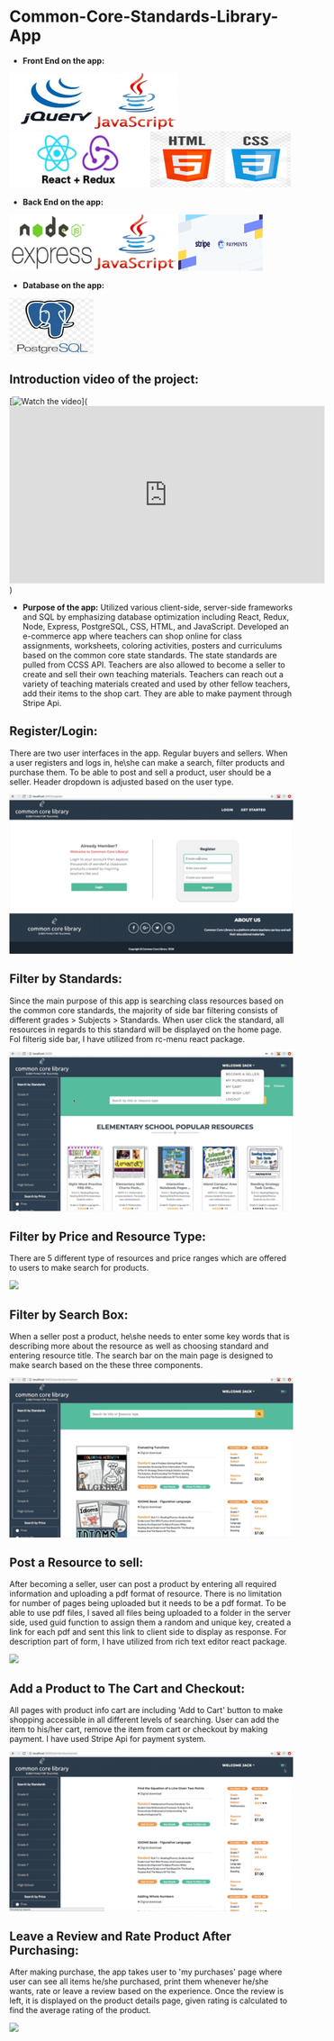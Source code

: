 # Common-Core-Standards-Library-App
* **Front End on the app:**
<div><img src="jQuery.png" height="100px" width="150px"><img src="js.png" height="100px" width="150px"><img src="reactredux.png" height="100px" width="250px"><img src="htmlcss.png" height="100px" width="250px"></div>

* **Back End on the app:**
<div><img src="nodeexpress.png" height="100px" width="150px"><img src="js.png" height="100px" width="150px"><img src="stripe.png" height="100px" width="150px"></div>

* **Database on the app:**
<img src="postgres.png" height="100px" width="150px">

## Introduction video of the project: 
[![Watch the video](https://img.youtube.com/vi/T-D1KVIuvjA/maxresdefault.jpg)](<iframe width="560" height="315" src="https://www.youtube.com/embed/qeu4gulhc1s" frameborder="0" allow="accelerometer; autoplay; encrypted-media; gyroscope; picture-in-picture" allowfullscreen></iframe>)

* **Purpose of the app:** 
  Utilized various client-side, server-side frameworks and SQL by emphasizing database optimization including React,
Redux, Node, Express, PostgreSQL, CSS, HTML, and JavaScript.
 Developed an e-commerce app where teachers can shop online for class assignments, worksheets, coloring activities,
posters and curriculums based on the common core state standards. The state standards are pulled from CCSS API. Teachers are also allowed to become a seller to create and sell their own teaching materials. Teachers can reach out a variety of teaching materials created and used by other fellow teachers, add their items to the shop cart. They are able to make payment through Stripe Api.

## Register/Login: 
There are two user interfaces in the app. Regular buyers and sellers. When a user registers and logs in, he\she can make a search, filter products and purchase them. To be able to post and sell a product, user should be a seller. Header dropdown is adjusted based on the user type.

![](login.gif)
## Filter by Standards:
Since the main purpose of this app is searching class resources based on the common core standards, the majority of side bar filtering consists of different grades > Subjects > Standards. When user click the standard, all resources in regards to this standard will be displayed on the home page. Fol filterig side bar, I have utilized from rc-menu react package.

![](filterbystandard.gif)
## Filter by Price and Resource Type:
There are 5 different type of resources and price ranges which are offered to users to make search for products. 

![](filterbypriceresource.gif)
## Filter by Search Box:
When a seller post a product, he\she needs to enter some key words that is describing more about the resource as well as choosing standard and entering resource title. The search bar on the main page is designed to make search based on the these three components.

![](searchbytyping.gif)
## Post a Resource to sell:
After becoming a seller, user can post a product by entering all required information and uploading a pdf format of resource. There is no limitation for number of pages being uploaded but it needs to be a pdf format. To be able to use pdf files, I saved all files being uploaded to a folder in the server side, used guid function to assign them a random and unique key, created a link for each pdf and sent this link to client side to display as response. For description part of form, I have utilized from rich text editor react package.

![](postproduct.gif)
## Add a Product to The Cart and Checkout:
All pages with product info cart are including 'Add to Cart' button to make shopping accessible in all different levels of searching. User can add the item to his/her cart, remove the item from cart or checkout by making payment. I have used Stripe Api for payment system.

![](addtocart.gif)
## Leave a Review and Rate Product After Purchasing:
After making purchase, the app takes user to 'my purchases' page where user can see all items he/she purchased, print them whenever he/she wants, rate or leave a review based on the experience. Once the review is left, it is displayed on the product details page, given rating is calculated to find the average rating of the product.

![](rateprint.gif)
